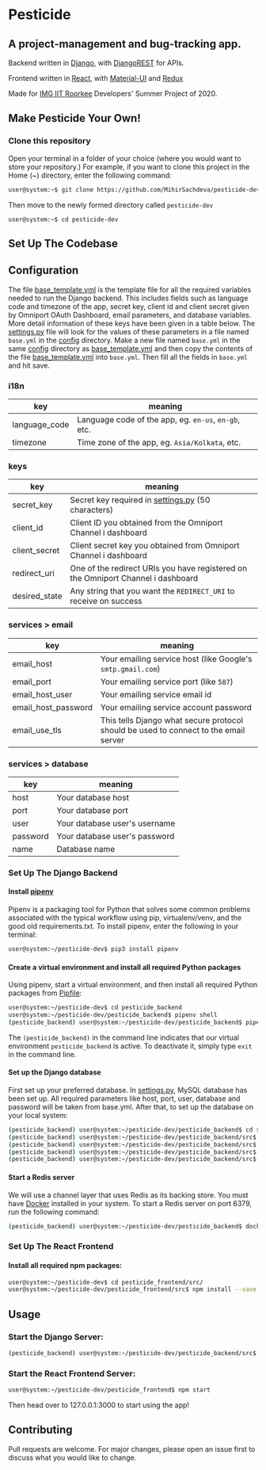 # Pesticide

## A project-management and bug-tracking app.

Backend written in [Django](https://www.djangoproject.com), with [DjangoREST](https://www.django-rest-framework.org) for APIs.

Frontend written in [React](https://reactjs.org/), with [Material-UI](https://material-ui.com/) and [Redux](https://react-redux.js.org/)

Made for [IMG IIT Roorkee](https://img.channeli.in) Developers' Summer Project of 2020.

## Make Pesticide Your Own!

### Clone this repository

Open your terminal in a folder of your choice (where you would want to store your repository.) For example, if you want to clone this project in the Home (~) directory, enter the following command:

```bash
user@system:~$ git clone https://github.com/MihirSachdeva/pesticide-dev.git
```

Then move to the newly formed directory called `pesticide-dev`

```base
user@system:~$ cd pesticide-dev
```

## Set Up The Codebase

## Configuration

The file [base_template.yml](pesticide_backend/src/config/base_template.yml) is the template file for all the required variables needed to run the Django backend. This includes fields such as language code and timezone of the app, secret key, client id and client secret given by Omniport OAuth Dashboard, email parameters, and database variables. More detail information of these keys have been given in a table below. The [settings.py](pesticide_backend/src/pesticide/settings.py) file will look for the values of these parameters in a file named `base.yml` in the [config](pesticide_backend/src/config/) directory.
Make a new file named `base.yml` in the same [config](pesticide_backend/src/config/) directory as [base_template.yml](pesticide_backend/src/config/base_template.yml) and then copy the contents of the file [base_template.yml](pesticide_backend/src/config/base_template.yml) into `base.yml`. Then fill all the fields in `base.yml` and hit save.

### **i18n**

| key           | meaning                                              |
| ------------- | ---------------------------------------------------- |
| language_code | Language code of the app, eg. `en-us`, `en-gb`, etc. |
| timezone      | Time zone of the app, eg. `Asia/Kolkata`, etc.       |

### **keys**

| key           | meaning                                                                                           |
| ------------- | ------------------------------------------------------------------------------------------------- |
| secret_key    | Secret key required in [settings.py](pesticide_backend/src/pesticide/settings.py) (50 characters) |
| client_id     | Client ID you obtained from the Omniport Channel i dashboard                                      |
| client_secret | Client secret key you obtained from Omniport Channel i dashboard                                  |
| redirect_uri  | One of the redirect URIs you have registered on the Omniport Channel i dashboard                  |
| desired_state | Any string that you want the `REDIRECT_URI` to receive on success                                 |

### services > **email**

| key                 | meaning                                                                              |
| ------------------- | ------------------------------------------------------------------------------------ |
| email_host          | Your emailing service host (like Google's `smtp.gmail.com`)                          |
| email_port          | Your emailing service port (like `587`)                                              |
| email_host_user     | Your emailing service email id                                                       |
| email_host_password | Your emailing service account password                                               |
| email_use_tls       | This tells Django what secure protocol should be used to connect to the email server |

### services > **database**

| key      | meaning                       |
| -------- | ----------------------------- |
| host     | Your database host            |
| port     | Your database port            |
| user     | Your database user's username |
| password | Your database user's password |
| name     | Database name                 |

### Set Up The Django Backend

#### Install [pipenv](https://realpython.com/pipenv-guide/)

Pipenv is a packaging tool for Python that solves some common problems associated with the typical workflow using pip, virtualenv/venv, and the good old requirements.txt. To install pipenv, enter the following in your terminal:

```bash
user@system:~/pesticide-dev$ pip3 install pipenv
```

#### Create a virtual environment and install all required Python packages

Using pipenv, start a virtual environment, and then install all required Python packages from [Pipfile](pesticide_backend/Pipfile):

```bash
user@system:~/pesticide-dev$ cd pesticide_backend
user@system:~/pesticide-dev/pesticide_backend$ pipenv shell
(pesticide_backend) user@system:~/pesticide-dev/pesticide_backend$ pipenv install
```

The `(pesticide_backend)` in the command line indicates that our virtual environment `pesticide_backend` is active. To deactivate it, simply type `exit` in the command line.

#### Set up the Django database

First set up your preferred database. In [settings.py](pesticide_backend/src/pesticide/settings.py), MySQL database has been set up. All required parameters like host, port, user, database and password will be taken from base.yml. After that, to set up the database on your local system:

```bash
(pesticide_backend) user@system:~/pesticide-dev/pesticide_backend$ cd src/
(pesticide_backend) user@system:~/pesticide-dev/pesticide_backend/src$ python3 manage.py makemigrations peticide_app
(pesticide_backend) user@system:~/pesticide-dev/pesticide_backend/src$ python3 manage.py migrate pesticide_app
(pesticide_backend) user@system:~/pesticide-dev/pesticide_backend/src$ python3 manage.py makemigrations
(pesticide_backend) user@system:~/pesticide-dev/pesticide_backend/src$ python3 manage.py migrate
```

#### Start a Redis server

We will use a channel layer that uses Redis as its backing store. You must have [Docker](https://docs.docker.com/engine/install/) installed in your system. To start a Redis server on port 6379, run the following command:

```bash
(pesticide_backend) user@system:~/pesticide-dev/pesticide_backend$ docker run -p 6379:6379 -d redis:5
```

### Set Up The React Frontend

#### Install all required npm packages:

```bash
user@system:~/pesticide-dev$ cd pesticide_frontend/src/
user@system:~/pesticide-dev/pesticide_frontend/src$ npm install --save
```

## Usage

### Start the Django Server:

```bash
(pesticide_backend) user@system:~/pesticide-dev/pesticide_backend/src$ python3 manage.py runserver
```

### Start the React Frontend Server:

```bash
user@system:~/pesticide-dev/pesticide_frontend$ npm start
```

Then head over to 127.0.0.1:3000 to start using the app!

## Contributing

Pull requests are welcome. For major changes, please open an issue first to discuss what you would like to change.
